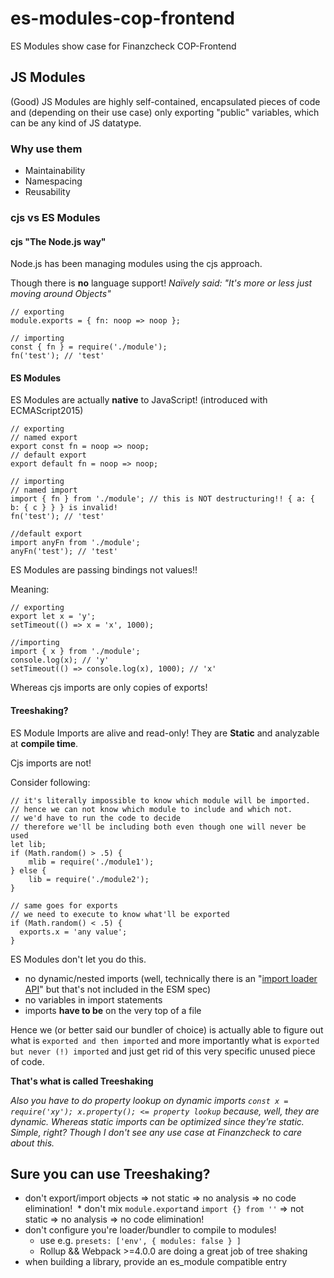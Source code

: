 # es-modules-cop-frontend
ES Modules show case for Finanzcheck COP-Frontend

## JS Modules
(Good) JS Modules are highly self-contained, encapsulated pieces of code and (depending on their use case) only exporting "public" variables, which can be any kind of JS datatype.

### Why use them
 * Maintainability
 * Namespacing
 * Reusability

### cjs vs ES Modules
#### cjs "The Node.js way"
Node.js has been managing modules using the cjs approach.

Though there is **no** language support!
*Naïvely said: "It's more or less just moving around Objects"*
```
// exporting
module.exports = { fn: noop => noop };

// importing
const { fn } = require('./module');
fn('test'); // 'test'
```


#### ES Modules
ES Modules are actually **native** to JavaScript! (introduced with ECMAScript2015)
```
// exporting
// named export
export const fn = noop => noop;
// default export
export default fn = noop => noop;

// importing
// named import
import { fn } from './module'; // this is NOT destructuring!! { a: { b: { c } } } is invalid!
fn('test'); // 'test'

//default export
import anyFn from './module';
anyFn('test'); // 'test'
```

ES Modules are passing bindings not values!!

Meaning: 
```
// exporting
export let x = 'y';
setTimeout(() => x = 'x', 1000);

//importing
import { x } from './module';
console.log(x); // 'y'
setTimeout(() => console.log(x), 1000); // 'x'
```
Whereas cjs imports are only copies of exports!

#### Treeshaking?
ES Module Imports are alive and read-only!
They are **Static** and analyzable at **compile time**. 

Cjs imports are not!

Consider following:
```
// it's literally impossible to know which module will be imported.
// hence we can not know which module to include and which not.
// we'd have to run the code to decide
// therefore we'll be including both even though one will never be used
let lib;
if (Math.random() > .5) {
    mlib = require('./module1');
} else {
    lib = require('./module2');
}

// same goes for exports
// we need to execute to know what'll be exported
if (Math.random() < .5) {
  exports.x = 'any value';
}
```

ES Modules don't let you do this.
  * no dynamic/nested imports (well, technically there is an "[import loader API](https://github.com/whatwg/loader/)" but that's not included in the ESM spec)
  * no variables in import statements
  * imports **have to be** on the very top of a file
  
Hence we (or better said our bundler of choice) is actually able to figure out what is `exported and then imported` and more importantly what is `exported but never (!) imported` and just get rid of this very specific unused piece of code.

**That's what is called Treeshaking**

*Also you have to do property lookup on dynamic imports `const x = require('xy'); x.property(); <= property lookup` because, well, they are dynamic. Whereas static imports can be optimized since they're static. Simple, right?
Though I don't see any use case at Finanzcheck to care about this.*

## Sure you can use Treeshaking?
  * don't export/import objects => not static => no analysis => no code elimination!
  * don't mix `module.export`and `import {} from ''` => not static => no analysis => no code elimination!
  * don't configure you're loader/bundler to compile to modules! 
    * use e.g. `presets: ['env', { modules: false } ]`
    * Rollup && Webpack >=4.0.0 are doing a great job of tree shaking
  * when building a library, provide an es_module compatible entry 
